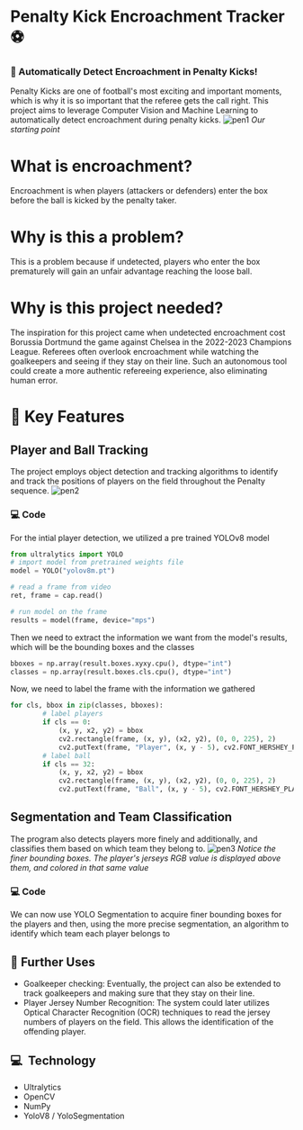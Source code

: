 # Penalty Kick Encroachment Tracker ⚽️

### 🏁 Automatically Detect Encroachment in Penalty Kicks!
Penalty Kicks are one of football's most exciting and important moments, which is why it is so important that the referee gets the call right. This project aims to leverage Computer Vision and Machine Learning to automatically detect encroachment during penalty kicks.
![pen1](https://github.com/AggieSportsAnalytics/PenaltyEncroachment/assets/53201392/9e4bd4b5-d1fd-4981-abfd-9a23f5ee57aa)
_Our starting point_


# What is encroachment?
Encroachment is when players (attackers or defenders) enter the box before the ball is kicked by the penalty taker.

# Why is this a problem?
This is a problem because if undetected, players who enter the box prematurely will gain an unfair advantage reaching the loose ball.

# Why is this project needed?
The inspiration for this project came when undetected encroachment cost Borussia Dortmund the game against Chelsea in the 2022-2023 Champions League. Referees often overlook encroachment while watching the goalkeepers and seeing if they stay on their line. Such an autonomous tool could create a more authentic refereeing experience, also eliminating human error.

# 🔑 Key Features
## Player and Ball Tracking
The project employs object detection and tracking algorithms to identify and track the positions of players on the field throughout the Penalty sequence.
![pen2](https://github.com/AggieSportsAnalytics/PenaltyEncroachment/assets/53201392/0dd5556d-cc3f-45b7-bbbd-9edb59560d64)
### 💻 Code
For the intial player detection, we utilized a pre trained YOLOv8 model

```py
from ultralytics import YOLO
# import model from pretrained weights file
model = YOLO("yolov8m.pt")

# read a frame from video
ret, frame = cap.read()

# run model on the frame
results = model(frame, device="mps")
```

Then we need to extract the information we want from the model's results, which will be the bounding boxes and the classes

```py
bboxes = np.array(result.boxes.xyxy.cpu(), dtype="int")
classes = np.array(result.boxes.cls.cpu(), dtype="int")
```

Now, we need to label the frame with the information we gathered

```py
for cls, bbox in zip(classes, bboxes):
        # label players
        if cls == 0:
            (x, y, x2, y2) = bbox
            cv2.rectangle(frame, (x, y), (x2, y2), (0, 0, 225), 2)
            cv2.putText(frame, "Player", (x, y - 5), cv2.FONT_HERSHEY_PLAIN, 2, (0, 0, 225), 2)
        # label ball
        if cls == 32:
            (x, y, x2, y2) = bbox
            cv2.rectangle(frame, (x, y), (x2, y2), (0, 0, 225), 2)
            cv2.putText(frame, "Ball", (x, y - 5), cv2.FONT_HERSHEY_PLAIN, 2, (0, 0, 225), 2)
```

## Segmentation and Team Classification
The program also detects players more finely and additionally, and classifies them based on which team they belong to.
![pen3](https://github.com/AggieSportsAnalytics/PenaltyEncroachment/assets/53201392/91d2b6e8-7f2f-4336-a6a3-46b6c7ec145b)
_Notice the finer bounding boxes. The player's jerseys RGB value is displayed above them, and colored in that same value_
### 💻 Code
We can now use YOLO Segmentation to acquire finer bounding boxes for the players and then, using the more precise segmentation, an algorithm to identify which team each player belongs to



## 🚀 Further Uses
- Goalkeeper checking: Eventually, the project can also be extended to track goalkeepers and making sure that they stay on their line.
- Player Jersey Number Recognition: The system could later utilizes Optical Character Recognition (OCR) techniques to read the jersey numbers of players on the field. This allows the identification of the offending player.

## 💻  Technology
- Ultralytics
- OpenCV
- NumPy
- YoloV8 / YoloSegmentation
